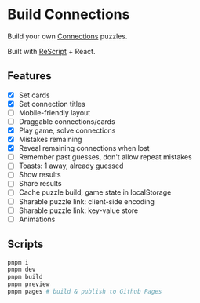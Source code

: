 # Build Connections

Build your own [Connections](https://www.nytimes.com/games/connections) puzzles.

Built with [ReScript](https://rescript-lang.org/) + React.

## Features

- [x] Set cards
- [x] Set connection titles
- [ ] Mobile-friendly layout
- [ ] Draggable connections/cards
- [x] Play game, solve connections
- [x] Mistakes remaining
- [x] Reveal remaining connections when lost
- [ ] Remember past guesses, don't allow repeat mistakes
- [ ] Toasts: 1 away, already guessed
- [ ] Show results
- [ ] Share results
- [ ] Cache puzzle build, game state in localStorage
- [ ] Sharable puzzle link: client-side encoding
- [ ] Sharable puzzle link: key-value store
- [ ] Animations

## Scripts

```sh
pnpm i
pnpm dev
pnpm build
pnpm preview
pnpm pages # build & publish to Github Pages
```
